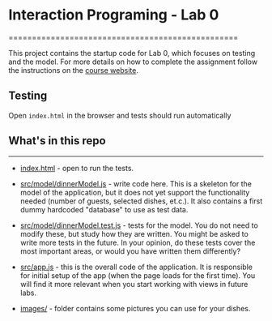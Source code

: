 # Interaction Programing - Lab 0
=================================================

This project contains the startup code for Lab 0, which focuses on testing and the model. For more details on how to complete the assignment follow the instructions on the [course website](https://www.kth.se/social/course/DH2642).

## Testing

Open `index.html` in the browser and tests should run automatically

## What's in this repo
-----

* [index.html](/index.html) - open to run the tests. 
* [src/model/dinnerModel.js](/src/model/dinnerModel.js) - write code here. This is a skeleton for the model of the application, but it does not yet support the functionality needed (number of guests, selected dishes, et.c.). It also contains a first dummy hardcoded "database" to use as test data.
* [src/model/dinnerModel.test.js](/src/model/dinnerModel.test.js) - tests for the model. You do not need to modify these, but study how they are written. You might be asked to write more tests in the future. In your opinion, do these tests cover the most important areas, or would you have written them differently? 

* [src/app.js](/src/app.js) - this is the overall code of the application. It is responsible for initial setup of the app (when the page loads for the first time). You will find it more relevant when you start working with views in future labs.
* [images/](/images) - folder contains some pictures you can use for your dishes.

